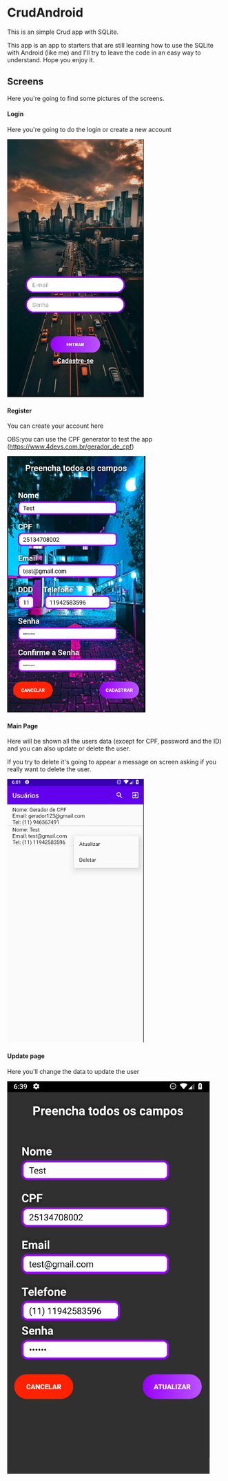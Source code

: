 # CrudAndroid
This is an simple Crud app with SQLite.

This app is an app to starters that are still learning how to use the SQLite with Android (like me) and I'll try to leave the code in an easy way to understand. Hope you enjoy it.

## Screens
Here you're going to find some pictures of the screens.

#### Login
Here you're going to do the login or create a new account

![](print1.png)

#### Register
You can create your account here

OBS:you can use the CPF generator to test the app (https://www.4devs.com.br/gerador_de_cpf)

![](print2.png)

#### Main Page
Here will be shown all the users data (except for CPF, password and the ID) and you can also update or delete the user.

If you try to delete it's going to appear a message on screen asking if you really want to delete the user.

![](print3.png)

#### Update page

Here you'll change the data to update the user

![](print4.png)
